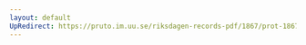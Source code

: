```yaml
---
layout: default
UpRedirect: https://pruto.im.uu.se/riksdagen-records-pdf/1867/prot-1867--fk--417/prot-1867--fk--417_028.pdf
---
```

